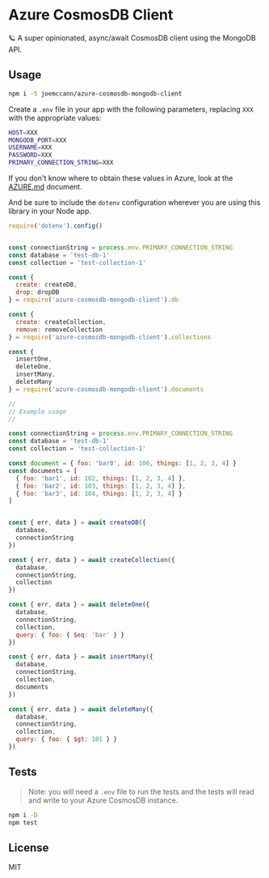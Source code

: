# Azure CosmosDB Client

🪐 A super opinionated, async/await CosmosDB client using the MongoDB API.

## Usage

```sh
npm i -S joemccann/azure-cosmosdb-mongodb-client
```

Create a `.env` file in your app with the following parameters,
replacing `XXX` with the appropriate values:

```sh
HOST=XXX
MONGODB_PORT=XXX
USERNAME=XXX
PASSWORD=XXX
PRIMARY_CONNECTION_STRING=XXX
```

If you don't know where to obtain these values in Azure, look at
the [AZURE.md](/AZURE.md) document.

And be sure to include the `dotenv` configuration wherever
you are using this library in your Node app.

```js
require('dotenv').config()


const connectionString = process.env.PRIMARY_CONNECTION_STRING
const database = 'test-db-1'
const collection = 'test-collection-1'

const {
  create: createDB,
  drop: dropDB
} = require('azure-cosmosdb-mongodb-client').db

const {
  create: createCollection,
  remove: removeCollection
} = require('azure-cosmosdb-mongodb-client').collections

const {
  insertOne,
  deleteOne,
  insertMany,
  deleteMany
} = require('azure-cosmosdb-mongodb-client').documents

//
// Example usage
//

const connectionString = process.env.PRIMARY_CONNECTION_STRING
const database = 'test-db-1'
const collection = 'test-collection-1'

const document = { foo: 'bar0', id: 100, things: [1, 2, 3, 4] }
const documents = [
  { foo: 'bar1', id: 102, things: [1, 2, 3, 4] },
  { foo: 'bar2', id: 103, things: [1, 2, 3, 4] },
  { foo: 'bar3', id: 104, things: [1, 2, 3, 4] }
]


const { err, data } = await createDB({
  database,
  connectionString
})

const { err, data } = await createCollection({
  database,
  connectionString,
  collection
})

const { err, data } = await deleteOne({
  database,
  connectionString,
  collection,
  query: { foo: { $eq: 'bar' } }
})

const { err, data } = await insertMany({
  database,
  connectionString,
  collection,
  documents
})

const { err, data } = await deleteMany({
  database,
  connectionString,
  collection,
  query: { foo: { $gt: 101 } }
})
```

## Tests

> Note: you will need a `.env` file to run the tests and the tests will read
and write to your Azure CosmosDB instance.

```sh
npm i -D
npm test
```

## License

MIT
